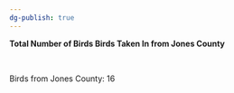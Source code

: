 ```yaml
---
dg-publish: true
---
```


<span><span><p dir="auto"><strong>Total Number of Birds Birds Taken In from Jones County</strong></p></span></span><span><span><br></span></span><span><span><p dir="auto">Birds from Jones County: 16</p></span></span><span><span><br></span></span>

